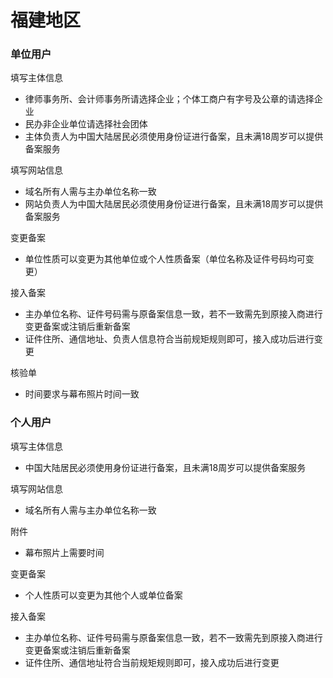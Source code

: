 # 福建地区

### 单位用户

填写主体信息

* 律师事务所、会计师事务所请选择企业；个体工商户有字号及公章的请选择企业
* 民办非企业单位请选择社会团体
* 主体负责人为中国大陆居民必须使用身份证进行备案，且未满18周岁可以提供备案服务

填写网站信息

* 域名所有人需与主办单位名称一致
* 网站负责人为中国大陆居民必须使用身份证进行备案，且未满18周岁可以提供备案服务

变更备案

* 单位性质可以变更为其他单位或个人性质备案（单位名称及证件号码均可变更）

接入备案

* 主办单位名称、证件号码需与原备案信息一致，若不一致需先到原接入商进行变更备案或注销后重新备案
* 证件住所、通信地址、负责人信息符合当前规矩规则即可，接入成功后进行变更

核验单
* 时间要求与幕布照片时间一致

### 个人用户

填写主体信息

* 中国大陆居民必须使用身份证进行备案，且未满18周岁可以提供备案服务


填写网站信息

* 域名所有人需与主办单位名称一致

附件

* 幕布照片上需要时间

变更备案

* 个人性质可以变更为其他个人或单位备案

接入备案

* 主办单位名称、证件号码需与原备案信息一致，若不一致需先到原接入商进行变更备案或注销后重新备案
* 证件住所、通信地址符合当前规矩规则即可，接入成功后进行变更
